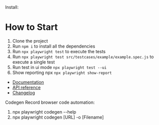 Install:
# How to Start
1. Clone the project
2. Run `npm i` to install all the dependencies
3. Run `npx playwright test` to execute the tests
4. Run `npx playwright test src/testcases/example/example.spec.js` to execute a single test
5. Run test in ui mode `npx playwright test --ui`
6. Show reporting npx `npx playwright show-report`


* [Documentation](https://playwright.dev/docs/intro)
* [API reference](https://playwright.dev/docs/api/class-playwright/)
* [Changelog](https://github.com/microsoft/playwright/releases)


Codegen Record browser code automation:
1. npx playwright codegen --help
2. npx playwright codegen [URL] -o [Filename]